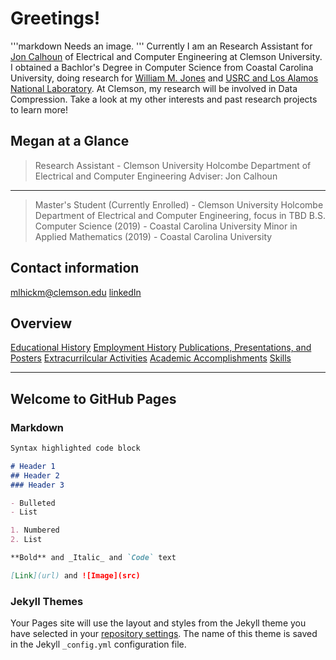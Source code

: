 # Greetings!

'''markdown
Needs an image.
'''
Currently I am an Research Assistant for [Jon Calhoun](http://jonccal.people.clemson.edu/) of Electrical and Computer Engineering at Clemson University. I obtained a Bachlor's Degree in Computer Science from Coastal Carolina University, doing research for [William M. Jones](https://www.coastal.edu/academics/facultyprofiles/science/computingsciences/williammjonesjr/) and [USRC and Los Alamos National Laboratory](https://www.lanl.gov/projects/ultrascale-systems-research-center/staff-interns.php). At Clemson, my research will be involved in Data Compression. Take a look at my other interests and past research projects to learn more!

## Megan at a Glance
> Research Assistant - Clemson University Holcombe Department of Electrical and Computer Engineering
    Adviser: Jon Calhoun
----------------
> Master's Student (Currently Enrolled) - Clemson University Holcombe Department of Electrical and Computer Engineering, focus in TBD
> B.S. Computer Science (2019) - Coastal Carolina University
> Minor in Applied Mathematics (2019) - Coastal Carolina University


## Contact information
mlhickm@clemson.edu
[linkedIn](https://www.linkedin.com/in/megan-hickman-fulp-3174a3125/)


## Overview

[Educational History](education.md)
[Employment History](employment.md)
[Publications, Presentations, and Posters](publications.md)
[Extracurrilcular Activities](activities.md)
[Academic Accomplishments](accomplishments.md)
[Skills](skills.md)



------------------------------------------
## Welcome to GitHub Pages

### Markdown

```markdown
Syntax highlighted code block

# Header 1
## Header 2
### Header 3

- Bulleted
- List

1. Numbered
2. List

**Bold** and _Italic_ and `Code` text

[Link](url) and ![Image](src)
```
### Jekyll Themes

Your Pages site will use the layout and styles from the Jekyll theme you have selected in your [repository settings](https://github.com/mhickmanf/resume_website/settings). The name of this theme is saved in the Jekyll `_config.yml` configuration file.
